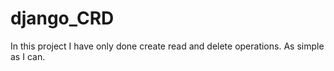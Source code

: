 # django_CRD

In this project I have only done create read and delete operations. As simple as I can.
